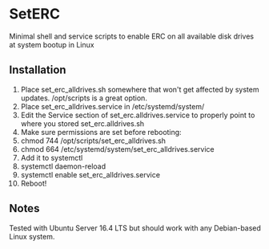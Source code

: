 # SetERC
Minimal shell and service scripts to enable ERC on all available disk drives at system bootup in Linux

## Installation

1. Place set_erc_alldrives.sh somewhere that won't get affected by system updates. /opt/scripts is a great option.
2. Place set_erc_alldrives.service in /etc/systemd/system/
3. Edit the Service section of set_erc.alldrives.service to properly point to where you stored set_erc.alldrives.sh
4. Make sure permissions are set before rebooting:
5. chmod 744 /opt/scripts/set_erc_alldrives.sh
6. chmod 664 /etc/systemd/system/set_erc_alldrives.service
7. Add it to systemctl
8. systemctl daemon-reload
9. systemctl enable set_erc_alldrives.service
10. Reboot!

## Notes
Tested with Ubuntu Server 16.4 LTS but should work with any Debian-based Linux system.
